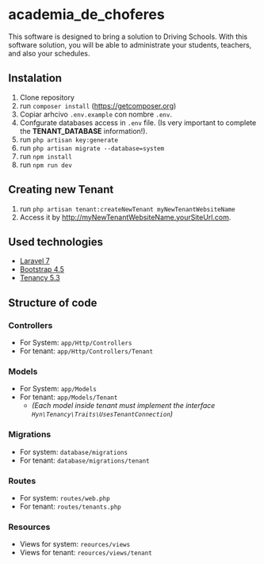 # academia_de_choferes
This software is designed to bring a solution to Driving Schools. With this software solution, you will be able to administrate your students, teachers, and also your schedules.

## Instalation
1. Clone repository
2. run `composer install` (https://getcomposer.org)
3. Copiar arhcivo `.env.example` con nombre `.env`.
4. Confgurate databases access in `.env` file. (Is very important to complete the **TENANT_DATABASE** information!).
5. run `php artisan key:generate`
6. run `php artisan migrate --database=system`
7. run `npm install`
8. run `npm run dev`

## Creating new Tenant
1. run `php artisan tenant:createNewTenant myNewTenantWebsiteName`
2. Access it by http://myNewTenantWebsiteName.yourSiteUrl.com.

## Used technologies
* [Laravel 7](https://laravel.com/docs/7.x/installation)
* [Bootstrap 4.5](https://getbootstrap.com/docs/4.5/getting-started/introduction/)
* [Tenancy 5.3](https://tenancy.dev/docs/hyn/5.3)

## Structure of code
### Controllers
* For System: `app/Http/Controllers`
* For tenant: `app/Http/Controllers/Tenant`
### Models
* For System: `app/Models`
* For tenant: `app/Models/Tenant`
    * *(Each model inside tenant must implement the interface `Hyn\Tenancy\Traits\UsesTenantConnection`)*
### Migrations
* For system: `database/migrations`
* For tenant: `database/migrations/tenant`
### Routes
* For system: `routes/web.php`
* For tenant: `routes/tenants.php`
### Resources
* Views for system: `reources/views`
* Views for tenant: `reources/views/tenant`
